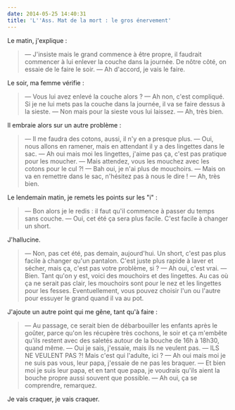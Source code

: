 ```yaml
---
date: 2014-05-25 14:40:31
title: 'L''Ass. Mat de la mort : le gros énervement'
---
```


Le matin, j'explique :

> — J'insiste mais le grand commence à être propre, il faudrait commencer à lui enlever la couche dans la journée. De nôtre côté, on essaie de le faire le soir.
> — Ah d'accord, je vais le faire.

Le soir, ma femme vérifie :

> — Vous lui avez enlevé la couche alors ?
> — Ah non, c'est compliqué. Si je ne lui mets pas la couche dans la journée, il va se faire dessus à la sieste.
> — Non mais pour la sieste vous lui laissez.
> — Ah, très bien.

Il embraie alors sur un autre problème :

> — Il me faudra des cotons, aussi, il n'y en a presque plus.
> — Oui, nous allons en ramener, mais en attendant il y a des lingettes dans le sac.
> — Ah oui mais moi les lingettes, j'aime pas ça, c'est pas pratique pour les moucher.
> — Mais attendez, vous les mouchez avec les cotons pour le cul ?!
> — Bah oui, je n'ai plus de mouchoirs.
> — Mais on va en remettre dans le sac, n'hésitez pas à nous le dire !
> — Ah, très bien.

Le lendemain matin, je remets les points sur les "i" :

> — Bon alors je le redis : il faut qu'il commence à passer du temps sans couche.
> — Oui, cet été ça sera plus facile. C'est facile à changer un short.

J'hallucine.

> — Non, pas cet été, pas demain, aujourd'hui. Un short, c'est pas plus facile à changer qu'un pantalon. C'est juste plus rapide à laver et sécher, mais ça, c'est pas votre problème, si ?
> — Ah oui, c'est vrai.
> — Bien. Tant qu'on y est, voici des mouchoirs et des lingettes. Au cas où ça ne serait pas clair, les mouchoirs sont pour le nez et les lingettes pour les fesses. Eventuellement, vous pouvez choisir l'un ou l'autre pour essuyer le grand quand il va au pot.

J'ajoute un autre point qui me gêne, tant qu'à faire :

> — Au passage, ce serait bien de débarbouiller les enfants après le goûter, parce qu'on les récupère très cochons, le soir et ça m'embête qu'ils restent avec des saletés autour de la bouche de 16h à 18h30, quand même.
> — Oui je sais, j'essaie, mais ils ne veulent pas.
> — ILS NE VEULENT PAS ?! Mais c'est qui l'adulte, ici ?
> — Ah oui mais moi je ne suis pas vous, leur papa, j'essaie de ne pas les braquer.
> — Et bien moi je suis leur papa, et en tant que papa, je voudrais qu'ils aient la bouche propre aussi souvent que possible.
> — Ah oui, ça se comprendre, remarquez.

Je vais craquer, je vais craquer.
